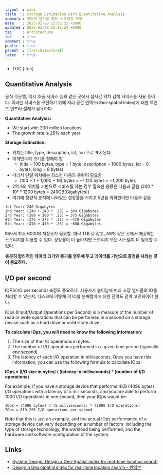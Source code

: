 ```yaml
---
layout  : wiki
title   : Storage Estimation with Quantitative Analysis
summary : 정량적 분석을 통한 스토리지 측정
date    : 2023-02-28 15:02:32 +0900
updated : 2023-02-28 15:12:24 +0900
tag     : architecture
toc     : true
comment : true
public  : true
parent  : [[/architecture]]
latex   : true
---
```

* TOC
{:toc}

## Quantitative Analysis

음식 주문앱, 택시 호출 서비스 등과 같은 곳에서 실시간 위치 검색 서비스를 사용 중이다. 이러한 서비스를 구현하기 위해 지리 공간 인덱스(Geo-spatial Index)에 대한 백엔드 인프라 설계가 필요하다.

__Quantitative Analysis:__
 - We start with 200 million locations.
 - The growth rate is 25% each year

__Storage Estimation:__
- 위치는 title, type, description, lat, lon 으로 표시된다.
- 매개변수의 크기를 정해야 함
  - (title = 100 bytes, type = 1 byte, description = 1000 bytes, lat = 8 bytes, long = 8 bytes)
- 따라서 단일 위치에는 최소한 다음의 용량이 필요함
  - (100 + 1 + 1,000 + 16) bytes = ~1,120 bytes = ~1,200 bytes
- 2억개의 위치를 기반으로 서비스를 하는 경우 필요한 용량은 다음과 같음 (200 * 10⁶ * 1200 bytes = 240GB(Gigabytes))
- 여기에 정량적 분석에 나와있는 성장률을 가지고 5년을 계획한다면 다음과 같음

```
1st Year: 240 Gigabytes
2nd Year: (240 + 240 * .25) = 300 Gigabytes
3rd Year: (300 + 300 * .25) = 375 Gigabytes
4th Year: (375 + 375 * .25) = ~470 Gigabytes
5th Year: (470 + 470 * .25) = ~600 Gigabytes
```

따라서 최소 600GB 저장소가 필요함. 대략 1TB 로 잡고, AWS 같은 곳에서 제공하는 스토리지를 이용할 수 있다. 성장률이 더 높아지면 스토리지 또는 시스템이 더 필요할 수 있다.

__충분히 합리적인 데이터 크기와 증가를 염두에 두고 데이터를 기반으로 결정을 내리는 것이 중요하다.__

## I/O per second

IOPS(I/O per second) 측정도 중요하다. 사용자가 늘어남에 따라 초당 얼마큼의 IO를 처리할 수 있는지, 디스크에 어떻게 이 IO를 분배할지에 대한 전략도 같이 고민되어야 한다.

IOps (Input/Output Operations per Second) is a measure of the number of read or write operations that can be performed in a second on a storage device such as a hard drive or solid-state drive.

__To calculate IOps, you will need to know the following information:__
1. The size of the I/O operations in bytes.
2. The number of I/O operations performed in a given time period (typically one second).
3. The latency of each I/O operation in milliseconds.
Once you have this information, you can use the following formula to calculate IOps:

__IOps = (I/O size in bytes) / (latency in milliseconds) * (number of I/O operations)__

For example, if you have a storage device that performs 4KB (4096 bytes) I/O operations with a latency of 5 milliseconds, and you are able to perform 1000 I/O operations in one second, then your IOps would be:

```
IOps = (4096 bytes) / (5 milliseconds) * (1000 I/O operations)
IOps = 819,200 I/O operations per second
```

Note that this is just an example, and the actual IOps performance of a storage device can vary depending on a number of factors, including the type of storage technology, the workload being performed, and the hardware and software configuration of the system.

## Links

- [System Design: Design a Geo-Spatial index for real-time location search](https://kousiknath.medium.com/system-design-design-a-geo-spatial-index-for-real-time-location-search-10968fe62b9c)
- [Design a Geo-Spatial index for real-time location search - 번역본](https://blog.imqa.io/design_a_geo-spatial_index_1/)